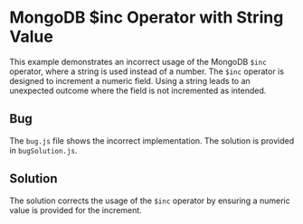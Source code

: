 # MongoDB $inc Operator with String Value

This example demonstrates an incorrect usage of the MongoDB `$inc` operator, where a string is used instead of a number.  The `$inc` operator is designed to increment a numeric field. Using a string leads to an unexpected outcome where the field is not incremented as intended.

## Bug
The `bug.js` file shows the incorrect implementation.  The solution is provided in `bugSolution.js`.

## Solution
The solution corrects the usage of the `$inc` operator by ensuring a numeric value is provided for the increment.